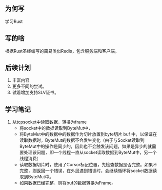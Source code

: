 ## 为何写
学习Rust
## 写的啥
根据Rust圣经编写的简易类似Redis，包含服务端和客户端。
## 后续计划
1. 丰富内容
2. 更多不同的尝试。
3. 试着增加支持SLV证书。

## 学习笔记
1. 从tcpsocket中读取数据，转换为frame
    - 将socket中的数据读取到ByteMut中，
    - 将ByteMut中的数据中的数据作为切片放置到byte切片 buf 中，以保证在读取数据时，ByteMut的数据不会发生变化（由于与Socket读取到ByteMut中的操作是同步的，因此也不会触发该问题，如果是异步的就需要处理该问题，即一个线程一直从socket读取数据到ByteMut中，另一个线程消费）
    - 读取数据切片时，使用了Cursor标记位置，先检查数据是否完整。如果不完整，则返回一个错误，在外层遇到错误时，会继续循环将socket数据读取到ByteMut中。
    - 如果数据已经完整，则将buf的数据转换为Frame。